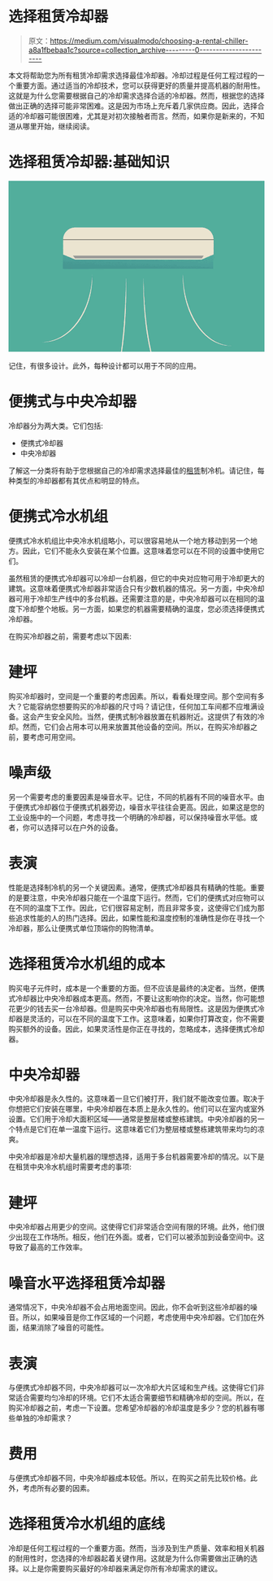 # 选择租赁冷却器

> 原文：<https://medium.com/visualmodo/choosing-a-rental-chiller-a8a1fbebaa1c?source=collection_archive---------0----------------------->

本文将帮助您为所有租赁冷却需求选择最佳冷却器。冷却过程是任何工程过程的一个重要方面。通过适当的冷却技术，您可以获得更好的质量并提高机器的耐用性。这就是为什么您需要根据自己的冷却需求选择合适的冷却器。然而，根据您的选择做出正确的选择可能非常困难。这是因为市场上充斥着几家供应商。因此，选择合适的冷却器可能很困难，尤其是对初次接触者而言。然而，如果你是新来的，不知道从哪里开始，继续阅读。

# 选择租赁冷却器:基础知识

![](img/e55c95b2c60d95bc99d0a8f4a857b779.png)

记住，有很多设计。此外，每种设计都可以用于不同的应用。

# 便携式与中央冷却器

冷却器分为两大类。它们包括:

*   便携式冷却器
*   中央冷却器

了解这一分类将有助于您根据自己的冷却需求选择最佳的[租赁](https://visualmodo.com/what-is-included-when-you-rent-a-limo/)制冷机。请记住，每种类型的冷却器都有其优点和明显的特点。

# 便携式冷水机组

便携式冷水机组比中央冷水机组略小，可以很容易地从一个地方移动到另一个地方。因此，它们不能永久安装在某个位置。这意味着您可以在不同的设置中使用它们。

虽然租赁的便携式冷却器可以冷却一台机器，但它的中央对应物可用于冷却更大的建筑。这意味着便携式冷却器非常适合只有少数机器的情况。另一方面，中央冷却器可用于冷却生产线中的多台机器。还需要注意的是，中央冷却器可以在相同的温度下冷却整个地板。另一方面，如果您的机器需要精确的温度，您必须选择便携式冷却器。

在购买冷却器之前，需要考虑以下因素:

# 建坪

购买冷却器时，空间是一个重要的考虑因素。所以，看看处理空间。那个空间有多大？它能容纳您想要购买的冷却器的尺寸吗？请记住，任何加工车间都不应堆满设备。这会产生安全风险。当然，便携式制冷器放置在机器附近。这提供了有效的冷却。然而，它们会占用本可以用来放置其他设备的空间。所以，在购买冷却器之前，要考虑可用空间。

# 噪声级

另一个需要考虑的重要因素是噪音水平。记住，不同的机器有不同的噪音水平。由于便携式冷却器位于便携式机器旁边，噪音水平往往会更高。因此，如果这是您的工业设施中的一个问题，考虑寻找一个明确的冷却器，可以保持噪音水平低。或者，你可以选择可以在户外的设备。

# 表演

性能是选择制冷机的另一个关键因素。通常，便携式冷却器具有精确的性能。重要的是要注意，中央冷却器只能在一个温度下运行。然而，它们的便携式对应物可以在不同的温度下工作。因此，它们很容易定制，而且非常多变，这使得它们成为那些追求性能的人的热门选择。因此，如果性能和温度控制的准确性是你在寻找一个冷却器，那么让便携式单位顶端你的购物清单。

# 选择租赁冷水机组的成本

购买电子元件时，成本是一个重要的方面。但不应该是最终的决定者。当然，便携式冷却器比中央冷却器成本更高。然而，不要让这影响你的决定。当然，你可能想花更少的钱去买一台冷却器。但是购买中央冷却器也有局限性。这是因为便携式冷却器是灵活的，可以在不同的温度下工作。这意味着，如果你打算改变，你不需要购买额外的设备。因此，如果灵活性是你正在寻找的，忽略成本，选择便携式冷却器。

# 中央冷却器

中央冷却器是永久性的。这意味着一旦它们被打开，我们就不能改变位置。取决于你想把它们安装在哪里，中央冷却器在本质上是永久性的。他们可以在室内或室外设置。它们用于冷却大面积区域——通常是整层楼或整栋建筑。中央冷却器的另一个特点是它们在单一温度下运行。这意味着它们为整层楼或整栋建筑带来均匀的凉爽。

中央冷却器是冷却大量机器的理想选择，适用于多台机器需要冷却的情况。以下是在租赁中央冷水机组时需要考虑的事项:

# 建坪

中央冷却器占用更少的空间。这使得它们非常适合空间有限的环境。此外，他们很少出现在工作场所。相反，他们在外面。或者，它们可以被添加到设备空间中。这导致了最高的工作效率。

# 噪音水平选择租赁冷却器

通常情况下，中央冷却器不会占用地面空间。因此，你不会听到这些冷却器的噪音。所以，如果噪音是你工作区域的一个问题，考虑使用中央冷却器。它们加在外面，结果消除了噪音的可能性。

# 表演

与便携式冷却器不同，中央冷却器可以一次冷却大片区域和生产线。这使得它们非常适合需要均匀冷却的环境。它们不太适合需要细节和精确冷却的空间。所以，在购买冷却器之前，考虑一下设置。您希望冷却器的冷却温度是多少？您的机器有哪些单独的冷却需求？

# 费用

与便携式冷却器不同，中央冷却器成本较低。所以，在购买之前先比较价格。此外，考虑所有必要的因素。

# 选择租赁冷水机组的底线

冷却是任何工程过程的一个重要方面。然而，当涉及到生产质量、效率和相关机器的耐用性时，您选择的冷却器起着关键作用。这就是为什么你需要做出正确的选择。以上是你需要购买最好的冷却器来满足你所有冷却需求的建议。